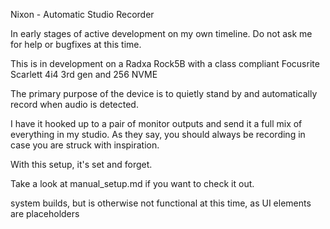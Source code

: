 Nixon - Automatic Studio Recorder

In early stages of active development on my own timeline. Do not ask me for help or bugfixes at this time.

This is in development on a Radxa Rock5B with a class compliant Focusrite Scarlett 4i4 3rd gen and 256 NVME

The primary purpose of the device is to quietly stand by and automatically record when audio is detected.

I have it hooked up to a pair of monitor outputs and send it a full mix of everything in my studio.
As they say, you should always be recording in case you are struck with inspiration.

With this setup, it's set and forget. 

Take a look at manual_setup.md if you want to check it out.

system builds, but is otherwise not functional at this time, as UI elements are placeholders
